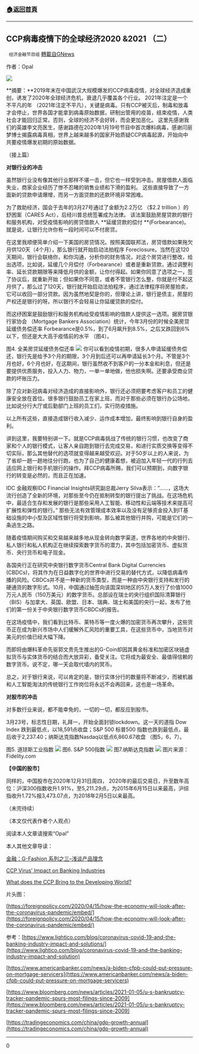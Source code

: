 ###  [:house:返回首頁](https://github.com/ourhimalayas/txt)
---

## CCP病毒疫情下的全球经济2020 &amp;2021 （二）
` 经济金融节目组` [轉載自GNews](https://gnews.org/zh-hans/913857/)

作者：Opal

![]()![](https://gnews.org/wp-content/uploads/2021/02/全球疫情169.png)

**摘要：**2019年末在中国武汉大规模爆发的CCP病毒疫情，对全球经济造成重创，诱发了2020年全球经济危机，衰退几乎覆盖各个行业。 2021年注定是一个不平凡的年 （2021年注定不平凡），关键是病毒。只有CCP被灭后，制毒和放毒才会停止，世界各国才能拿到病毒原始数据，研制出管用的疫苗，结束疫情，人类社会才能回归正常。否则，全球的经济不会好转，而会更加恶化。 这里先感谢我们的英雄李文亮医生，感谢路德在2020年1月19号节目中首次爆料病毒，感谢闫丽梦博士揭露病毒真相，世界上越来越多的国家开始质疑CCP病毒起源，开始向中共要疫情爆发初期的原始数据。

（接上篇）

**对银行业的冲击**

虽然银行业没有像其他行业那样不堪一击，但它也一样受到冲击。房屋借款人面临失业，商家企业经历了惨不忍睹的销售业绩和下滑的盈利。 这些直接导致了一方面新的贷款申请爆增，而另一方面贷款的还款环境非常困难。

为了救助经济，国会于去年的3月27号通过了金额为2.2万亿 （$2.2 trillion ）的舒困案（CARES Act），后经川普总统签署成为法律。 该法案鼓励房屋贷款的银行和服务机构，对受疫情影响的房贷借款人 **延缓贷款的偿付 **(Forbearance)。就是说，让银行允许你有一段时间可以不付房贷。

在这里我顺便简单介绍一下美国的房贷情况。按照美国联邦法，房贷借款如果拖欠月供120天（4个月），那么银行就开始启动法拍程序 Foreclosure。当然在这120天期间，银行会联络你，和你沟通，分析你的财务情况，对这个房贷进行整改，给出选项，比如说，延缓几个月偿付（Forbearance）或者是重新贷款，通过调整利率、延长贷款期限等来降低月供的金额，让你付得起。如果你同意了选项之一，签了协议后，就重新开始；但如果你不同意，或者不管银行怎么整，你就是付不起这月供了，那么过了120天，银行就开始启动法拍程序，通过法律程序将房屋拍卖，它可以收回一部分贷款。因为虽然地契是你的，但理论上讲，银行是债主，房屋的产权还是银行的呀。所以银行不会轻易让你延缓贷款的偿付。

而这纾困案是鼓励银行和服务机构给受疫情影响的借款人提供这一选项。据房贷银行家协会 （Mortgage Bankers Association）统计，今年3月份的时候全美房贷延缓债务偿还率 Forbearance是0.5%，到了6月飙升到8.5%，之后又跌回到6% 以下，但还是大大高于疫情前的水平 （图4）。

图4. 全美房贷延缓债务偿还率
![]()![](https://gnews.org/wp-content/uploads/2021/02/图4.png)
你可以看到疫情初期，很多人申请延缓债务偿还，银行先是给予3个月的期限，3个月到后还可以再申请延长3个月。不管是3个月也好，6个月也好，在这期间，银行虽然收不到客户的一分本金和利息，但还是要提供优质服务，投入人力、物力，一单一单地做，他也损失啊。还要承受商业贷款的坏账压力。

除了应对新冠病毒对经济造成的直接影响外，银行还必须把要考虑客户和员工的健康安全放在首位。很多银行鼓励员工在家上班，而对于那些必须在银行办公场地，比如说分行大厅或后勤部门上班的员工们，实行防疫措施。

以上所有这些，直接造成银行收入减少、运作成本增加，最终影响到银行自身的盈利。

讲到这里，我要特别讲一下。就是CCP病毒挑战了传统的银行习惯，也改变了商家和个人的银行模式，让客人亲自跑到银行去完成交易，和进行实质交换等变得不切实际，那么其他替代的选项就变得越来越受欢迎。对于50岁以上的人来说，为了省却一趟一趟地往分行跑，也为了自己的健康着想，被迫加入年轻一代的行列去适应网上银行和手机银行的操作。拜CCP病毒所赐，我们可以预期到，向数字银行的转变是必然的，而且正在加速。

IDC 金融观察IDC Financial Insights研究副总裁Jerry Silva表示：”……，这场大流行创造了全新的环境，对那些至今仍在抵制转型的银行提出了挑战。在这场危机中，最适合生存和发展的银行是那些采用人工智能、移动性和云端等技术来提高可扩展性和弹性的银行。” 那些无法有效管理成本效率以及没有足够资金投入到IT基础设施的中小型及区域性银行将受到影响，那么被其他银行并购，可能是它们的一条逃生之路。

随着疫情期间购买和交易越来越多地从现金转向数字渠道，世界各地的中央银行、私人银行和私人机构正在继续探索数字货币的潜力，其中包括加密货币、虚拟货币、央行货币和电子现金。

各国央行正在研究中央银行数字货币Central Bank Digital Currencies (CBDCs)，将其作为在日益数字化的世界中进行交易的替代方式，以降低病毒传播的风险。CBDCs并不是一种新的货币类型，而是一种由中央银行支持和发行的硬通货的数字形式。10月，中国通过抽签向该国深圳地区的5万人发行了价值1000万元人民币（150万美元）的数字货币。总部设在瑞士的央行组织国际清算银行（BIS）与加拿大、英国、欧盟、日本、瑞典、瑞士和美国的央行一起，发布了他们的第一份关于中央银行数字货币CBDCs的报告。

在这场疫情中，我们看到比特币、莱特币等一度火爆的加密货币再次攀升，这些货币正在成为新兴市场中人们缓解外汇风险的重要工具，在这些货币中，当地货币对美元的价值已经大幅下降。

而即将由爆料革命先驱郭文贵先生推出的G-Coin却因其黄金标准和加密区块链虚拟货币与实体货币的结合而大放异彩，备受关注。它将成为最安全、最值得信赖的数字货币。说不定，哪一天会取代墙内的冥币。

总之，对于银行来说，可以肯定的是，银行实体分行的数量将不断减少，而被机器和人工智能淘汰的传统银行工作岗位将永远不会再回来，这也是一场革命。

**对股市的冲击**

对多数行业来说，都不能幸免的，一切的一切，都反应到股市。

3月23号，标志性日期，礼拜一，开始全面封锁lockdown。这一天的道指 Dow Index 跌到最低点，以18,591点收盘；S&P 500 标普500 指数也跌到最低点，最后收于2,237.40；纳斯达克指数Nasdaq以低点6,860.67收盘 （图5，6，7）。

图5. 道琼斯工业指数
![]()![](https://gnews.org/wp-content/uploads/2021/02/图5.png)
图6. S&P 500指数
![]()![](https://gnews.org/wp-content/uploads/2021/02/图6.png)
图7.纳斯达克指数
![]()![](https://gnews.org/wp-content/uploads/2021/02/图7.png)
图片来源： Fidelity.com

**【中国的股市**】

同样的，中国股市在2020年12月31日周四， 2020年的最后交易日，升至数年高位：沪深300指数收升1.91%，至5,211.29点，为2015年6月15日以来最高，沪综指收升1.72%报3,473.07点，为2018年2月5日以来最高。

（未完待续）

（本文仅代表作者个人观点）

阅读本人文章请搜索“Opal”

本人其他文章导读：

[金融：G-Fashion 系列之三–浅谈产品理念](https://gnews.org/zh-hans/685914/)

[CCP Virus’ Impact on Banking Industries](https://gnews.org/685343/)

[What does the CCP Bring to the Developing World?](https://gnews.org/422669/)

片头图：

[https://foreignpolicy.com/2020/04/15/how-the-economy-will-look-after-the-coronavirus-pandemic/embed/](https://foreignpolicy.com/2020/04/15/how-the-economy-will-look-after-the-coronavirus-pandemic/embed/)

参考：[https://www.lightico.com/blog/coronavirus-covid-19-and-the-banking-industry-impact-and-solutions/](https://www.lightico.com/blog/coronavirus-covid-19-and-the-banking-industry-impact-and-solution)

[https://www.americanbanker.com/news/a-biden-cfpb-could-put-pressure-on-mortgage-servicers](https://www.americanbanker.com/news/a-biden-cfpb-could-put-pressure-on-mortgage-servicers)

[https://www.bloomberg.com/news/articles/2021-01-05/u-s-bankruptcy-tracker-pandemic-spurs-most-filings-since-2009](https://www.bloomberg.com/news/articles/2021-01-05/u-s-bankruptcy-tracker-pandemic-spurs-most-filings-since-2009)

[https://tradingeconomics.com/china/gdp-growth-annual](https://tradingeconomics.com/china/gdp-growth-annual)

* * *

0
